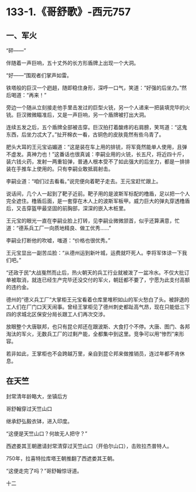 
# 133-1.《哥舒歌》-西元757

## 一、军火

“砰——”

伴随着一声巨响，五十丈外的长方形盾牌上出现一个大洞。

“好——”围观者们掌声如雷。

铁塔般的巨汉一个趔趄，随即稳住身形，深呼一口气，笑道：“好强的后坐力。”然后喝道：“再来！”

旁边一个随从立刻接走他手里击发过的巨型火铳，另一个人递来一把装填完毕的火铳。巨汉微微瞄准后，又是一声巨响，另一个盾牌被打出大洞。

连续五发之后，五个盾牌全部被击穿。巨汉拍打着酸疼的右肩膀，笑骂道：“这鬼东西，后坐力忒大了。”扯开棉衣一看，古铜色的皮肤竟然有些乌青了。

肥头大耳的王元宝谄媚道：“这是装在车上用的排铳，将军竟然能单人使用，且弹不虚发。真神力也！”这番话也很真诚：李嗣业用的火铳，长五尺，将近四十斤，装六钱火药，发射一两重铅弹，普通人根本受不了如此强大的后坐力，都是一排排装在手推车上使用的。只有李嗣业敢抵肩射击。

李嗣业道：“咱们过去看看。”说完便向着靶子走去。王元宝赶忙跟上。

说话间，几个人一起到了靶子近前。靶子用的是波斯军标配的橹盾，足以把一个人完全遮住。橹盾后面，是一套穿在木人上的波斯军板甲。威力巨大的弹丸穿透橹盾后，又击穿盔甲最坚固的前胸部，深深的嵌入木桩里。

王元宝的眼光一直在李嗣业脸上打转，见李嗣业微微颔首，似乎还算满意，忙道：“德系兵工厂一向质地精良、做工优秀……”

李嗣业打断他的吹嘘，嗤道：“价格也很优秀。”

王元宝显出一副苦瓜脸：“从德州运到新叶城，运费就吓死人。李将军体谅一下我们吧。”

“还政于民”大战戛然而止后，热火朝天的兵工行业就被泼了一盆冷水。不仅大批订单被取消，就连已经生产完毕还没交付的军火，朝廷都不要了，宁愿为此支付高额的违约金。

德州的“德义兵工厂”大掌柜王元宝看着仓库里堆积如山的军火愁白了头。被辞退的工人们在厂门口天天闹事。曾经王掌柜见了德州刺史都趾高气昂，现在只能低三下四的求城北区保安分局长跟工人们再次交涉。

放眼整个大唐联邦，也只有昆仑邦还在跟波斯、大食打个不停。大唐、图门、各邦淘汰的军火，无数兵工厂的过剩产能，全都集中到这里。竞争可以用“惨烈”来形容。

若非如此，王掌柜也不会跨越万里，亲自到昆仑邦来做推销员，连过年都不肯休息。

## 在天竺

封常清年龄略大，坐镇后方 

哥舒翰穿过天竺山口

继承舒弘毅衣钵，进入印度。

“这便是天竺山口？何故无人把守？”

西遮娄其王朝邀请封常清穿过天竺山口（开伯尔山口），击败拉杰普特人。

750年，拉喜特拉库塔王朝推翻了西遮娄其王朝。

“这便走完了吗？”哥舒翰惊讶道。

十二